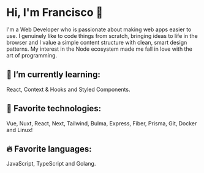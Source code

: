 # Hi, I'm Francisco 👋

I'm a Web Developer who is passionate about making web apps easier to use. I genuinely like to code things from scratch, bringing ideas to life in the browser and I value a simple content structure with clean, smart design patterns. My interest in the Node ecosystem made me fall in love with the art of programming.


## 🔭 I’m currently learning:

React, Context & Hooks and Styled Components.

## 🎃 Favorite technologies:

Vue, Nuxt, React, Next, Tailwind, Bulma, Express, Fiber, Prisma, Git, Docker and Linux!

## 🔥 Favorite languages:

JavaScript, TypeScript and Golang.
